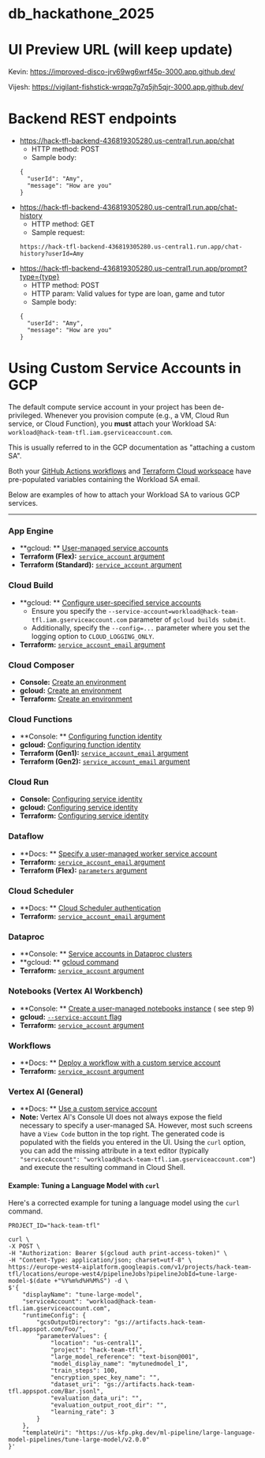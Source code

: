 # db_hackathone_2025

# UI Preview URL (will keep update)

Kevin:    https://improved-disco-jrv69wg6wrf45p-3000.app.github.dev/

Vijesh:  https://vigilant-fishstick-wrqqp7g7q5jh5qjr-3000.app.github.dev/

# Backend REST endpoints

* https://hack-tfl-backend-436819305280.us-central1.run.app/chat
    * HTTP method: POST
    * Sample body:
  ```shell
  {
    "userId": "Amy",
    "message": "How are you"
  }
  ```
* https://hack-tfl-backend-436819305280.us-central1.run.app/chat-history
    * HTTP method: GET
    * Sample request:
  ```shell
  https://hack-tfl-backend-436819305280.us-central1.run.app/chat-history?userId=Amy
  ```
* https://hack-tfl-backend-436819305280.us-central1.run.app/prompt?type={type}
    * HTTP method: POST
    * HTTP param: Valid values for type are loan, game and tutor
    * Sample body:
  ```shell
  {
    "userId": "Amy",
    "message": "How are you"
  }
  ```

# Using Custom Service Accounts in GCP

The default compute service account in your project has been de-privileged. Whenever you provision compute (e.g., a VM,
Cloud Run service, or Cloud Function), you **must** attach your Workload SA:
`workload@hack-team-tfl.iam.gserviceaccount.com`.

This is usually referred to in the GCP documentation as "attaching a custom SA".

Both your [GitHub Actions workflows](./.github/workflows/)
and [Terraform Cloud workspace](https://app.terraform.io/app/db-hackathon-2025/workspaces/hack-team-tfl) have
pre-populated variables containing the Workload SA email.

Below are examples of how to attach your Workload SA to various GCP services.

---

### App Engine

* **gcloud:
  ** [User-managed service accounts](https://cloud.google.com/appengine/docs/legacy/standard/python/user-managed-service-accounts#gcloud)
* **Terraform (Flex):** [
  `service_account` argument](https://registry.terraform.io/providers/hashicorp/google/latest/docs/resources/app_engine_flexible_app_version#service_account)
* **Terraform (Standard):** [
  `service_account` argument](https://registry.terraform.io/providers/hashicorp/google/latest/docs/resources/app_engine_standard_app_version#service_account)

### Cloud Build

* **gcloud:
  ** [Configure user-specified service accounts](https://cloud.google.com/build/docs/securing-builds/configure-user-specified-service-accounts)
    * Ensure you specify the `--service-account=workload@hack-team-tfl.iam.gserviceaccount.com` parameter of
      `gcloud builds submit`.
    * Additionally, specify the `--config=...` parameter where you set the logging option to `CLOUD_LOGGING_ONLY`.
* **Terraform:** [
  `service_account_email` argument](https://registry.terraform.io/providers/hashicorp/google/latest/docs/resources/cloudbuild_trigger#service_account_email)

### Cloud Composer

* **Console:** [Create an environment](https://cloud.google.com/composer/docs/how-to/managing/creating#console)
* **gcloud:** [Create an environment](https://cloud.google.com/composer/docs/how-to/managing/creating#gcloud)
* **Terraform:** [Create an environment](https://cloud.google.com/composer/docs/how-to/managing/creating#terraform)

### Cloud Functions

* **Console:
  ** [Configuring function identity](https://cloud.google.com/functions/docs/securing/function-identity#console)
* **gcloud:** [Configuring function identity](https://cloud.google.com/functions/docs/securing/function-identity#gcloud)
* **Terraform (Gen1):** [
  `service_account_email` argument](https://registry.terraform.io/providers/hashicorp/google/latest/docs/resources/cloudfunctions_function#service_account_email)
* **Terraform (Gen2):** [
  `service_account_email` argument](https://registry.terraform.io/providers/hashicorp/google/latest/docs/resources/cloudfunctions2_function#service_account_email)

### Cloud Run

* **Console:** [Configuring service identity](https://cloud.google.com/run/docs/securing/service-identity#console)
* **gcloud:** [Configuring service identity](https://cloud.google.com/run/docs/securing/service-identity#gcloud)
* **Terraform:** [Configuring service identity](https://cloud.google.com/run/docs/securing/service-identity#terraform)

### Dataflow

* **Docs:
  ** [Specify a user-managed worker service account](https://cloud.google.com/dataflow/docs/concepts/security-and-permissions#specify_a_user-managed_worker_service_account)
* **Terraform:** [
  `service_account_email` argument](https://registry.terraform.io/providers/hashicorp/google/latest/docs/resources/dataflow_job#service_account_email)
* **Terraform (Flex):** [
  `parameters` argument](https://registry.terraform.io/providers/hashicorp/google/latest/docs/resources/dataflow_flex_template_job#parameters)

### Cloud Scheduler

* **Docs:
  ** [Cloud Scheduler authentication](https://cloud.google.com/scheduler/docs?gclsrc=aw.ds&gad_source=1&gad_campaignid=20376984227&gclid=CjwKCAjw4efDBhATEiwAaDBpboW0I164la0GbnEBo_PTcemx4h7bsZOwIGmz0FGEnd4jP624uUU7eRoCo18QAvD_BwE)
* **Terraform:** [
  `service_account_email` argument](https://registry.terraform.io/providers/hashicorp/google/latest/docs/resources/cloud_scheduler_job#service_account_email)

### Dataproc

* **Console:
  ** [Service accounts in Dataproc clusters](https://cloud.google.com/dataproc/docs/concepts/configuring-clusters/service-accounts#console)
* **gcloud:
  ** [gcloud command](https://cloud.google.com/dataproc/docs/concepts/configuring-clusters/service-accounts#gcloud-command)
* **Terraform:** [
  `service_account` argument](https://registry.terraform.io/providers/hashicorp/google/latest/docs/resources/dataproc_cluster#service_account)

### Notebooks (Vertex AI Workbench)

* **Console:
  ** [Create a user-managed notebooks instance](https://cloud.google.com/vertex-ai/docs/workbench/user-managed/create-new#console) (
  see step 9)
* **gcloud:** [
  `--service-account` flag](https://cloud.google.com/sdk/gcloud/reference/notebooks/instances/create#--service-account)
* **Terraform:** [
  `service_account` argument](https://registry.terraform.io/providers/hashicorp/google/latest/docs/resources/notebooks_instance#service_account)

### Workflows

* **Docs:
  ** [Deploy a workflow with a custom service account](https://cloud.google.com/workflows/docs/authentication#deploy_a_workflow_with_a_custom_service_account)
* **Terraform:** [
  `service_account` argument](https://registry.terraform.io/providers/hashicorp/google/latest/docs/resources/workflows_workflow#service_account)

### Vertex AI (General)

* **Docs:
  ** [Use a custom service account](https://cloud.google.com/vertex-ai/docs/general/custom-service-account#attach)
* **Note:** Vertex AI's Console UI does not always expose the field necessary to specify a user-managed SA. However,
  most such screens have a `View Code` button in the top right. The generated code is populated with the fields you
  entered in the UI. Using the `curl` option, you can add the missing attribute in a text editor (typically
  `"serviceAccount": "workload@hack-team-tfl.iam.gserviceaccount.com"`) and execute the resulting command in Cloud
  Shell.

#### Example: Tuning a Language Model with `curl`

Here's a corrected example for tuning a language model using the `curl` command.

```shell
PROJECT_ID="hack-team-tfl"

curl \
-X POST \
-H "Authorization: Bearer $(gcloud auth print-access-token)" \
-H "Content-Type: application/json; charset=utf-8" \
https://europe-west4-aiplatform.googleapis.com/v1/projects/hack-team-tfl/locations/europe-west4/pipelineJobs?pipelineJobId=tune-large-model-$(date +"%Y%m%d%H%M%S") -d \
$'{
    "displayName": "tune-large-model",
    "serviceAccount": "workload@hack-team-tfl.iam.gserviceaccount.com",
    "runtimeConfig": {
        "gcsOutputDirectory": "gs://artifacts.hack-team-tfl.appspot.com/Foo/",
        "parameterValues": {
            "location": "us-central1",
            "project": "hack-team-tfl",
            "large_model_reference": "text-bison@001",
            "model_display_name": "mytunedmodel_1",
            "train_steps": 100,
            "encryption_spec_key_name": "",
            "dataset_uri": "gs://artifacts.hack-team-tfl.appspot.com/Bar.jsonl",
            "evaluation_data_uri": "",
            "evaluation_output_root_dir": "",
            "learning_rate": 3
        }
    },
    "templateUri": "https://us-kfp.pkg.dev/ml-pipeline/large-language-model-pipelines/tune-large-model/v2.0.0"
}'
```
